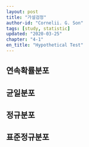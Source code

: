 ```yaml
---
layout: post
title: "가설검정"
author-id: "Cornelii. G. Son"
tags: [study, statistic]
updated: "2020-03-25"
chapter: "4-1"
en_title: "Hypothetical Test"
---
```


## 연속확률분포



## 균일분포


## 정규분포


## 표준정규분포




